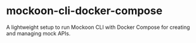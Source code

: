 # mockoon-cli-docker-compose
A lightweight setup to run Mockoon CLI with Docker Compose for creating and managing mock APIs.
